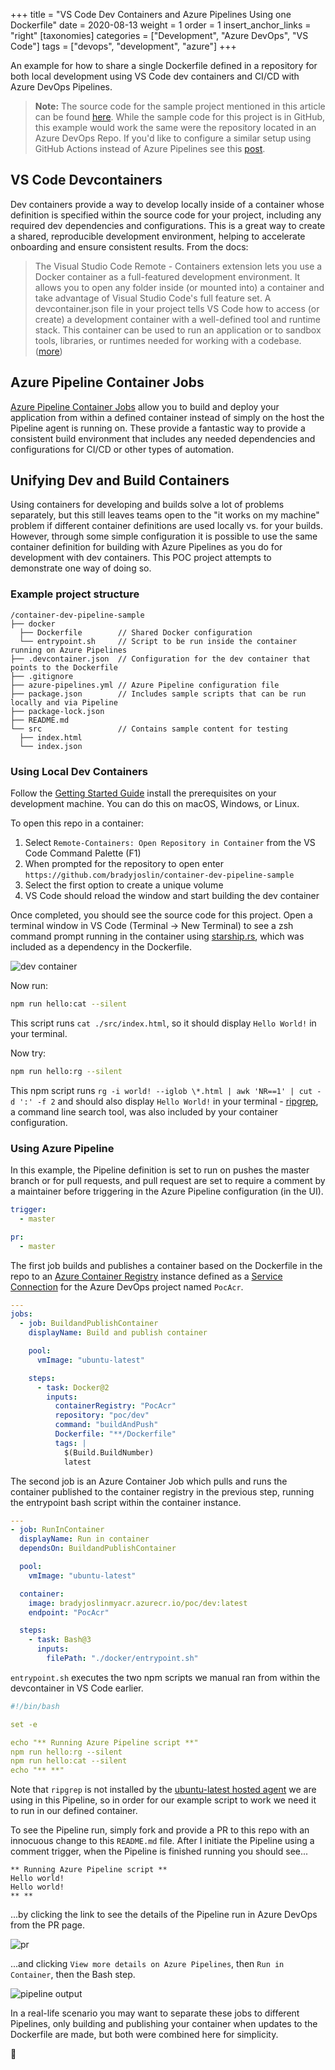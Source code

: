 +++
title = "VS Code Dev Containers and Azure Pipelines Using one Dockerfile"
date = 2020-08-13
weight = 1
order = 1
insert_anchor_links = "right"
[taxonomies]
categories = ["Development", "Azure DevOps", "VS Code"]
tags = ["devops", "development", "azure"]
+++

An example for how to share a single Dockerfile defined in a repository for both local development using VS Code dev containers and CI/CD with Azure DevOps Pipelines.

<!-- more -->

> **Note:** The source code for the sample project mentioned in this article can be found [here](https://github.com/bradyjoslin/container-dev-pipeline-sample). While the sample code for this project is in GitHub, this example would work the same were the repository located in an Azure DevOps Repo.  If you'd like to configure a similar setup using GitHub Actions instead of Azure Pipelines see this [post](../dev-action-container).


## VS Code Devcontainers

Dev containers provide a way to develop locally inside of a container whose definition is specified within the source code for your project, including any required dev dependencies and configurations.  This is a great way to create a shared, reproducible development environment, helping to accelerate onboarding and ensure consistent results.  From the docs:

> The Visual Studio Code Remote - Containers extension lets you use a Docker container as a full-featured development environment. It allows you to open any folder inside (or mounted into) a container and take advantage of Visual Studio Code's full feature set. A devcontainer.json file in your project tells VS Code how to access (or create) a development container with a well-defined tool and runtime stack. This container can be used to run an application or to sandbox tools, libraries, or runtimes needed for working with a codebase. ([more](https://code.visualstudio.com/docs/remote/containers))

## Azure Pipeline Container Jobs

[Azure Pipeline Container Jobs](https://docs.microsoft.com/en-us/azure/devops/pipelines/process/container-phases?view=azure-devops) allow you to build and deploy your application from within a defined container instead of simply on the host the Pipeline agent is running on. These provide a fantastic way to provide a consistent build environment that includes any needed dependencies and configurations for CI/CD or other types of automation.

## Unifying Dev and Build Containers

Using containers for developing and builds solve a lot of problems separately, but this still leaves teams open to the "it works on my machine" problem if different container definitions are used locally vs. for your builds. However, through some simple configuration it is possible to use the same container definition for building with Azure Pipelines as you do for development with dev containers. This POC project attempts to demonstrate one way of doing so.

### Example project structure

```text
/container-dev-pipeline-sample
├── docker
  ├── Dockerfile        // Shared Docker configuration
  └── entrypoint.sh     // Script to be run inside the container running on Azure Pipelines
├── .devcontainer.json  // Configuration for the dev container that points to the Dockerfile
├── .gitignore
├── azure-pipelines.yml // Azure Pipeline configuration file
├── package.json        // Includes sample scripts that can be run locally and via Pipeline
├── package-lock.json
├── README.md
└── src                 // Contains sample content for testing
  ├── index.html
  └── index.json
```

### Using Local Dev Containers

Follow the [Getting Started Guide](https://code.visualstudio.com/docs/remote/containers#_getting-started) install the prerequisites on your development machine. You can do this on macOS, Windows, or Linux.

To open this repo in a container:

1. Select `Remote-Containers: Open Repository in Container` from the VS Code Command Palette (F1)
1. When prompted for the repository to open enter `https://github.com/bradyjoslin/container-dev-pipeline-sample`
1. Select the first option to create a unique volume
1. VS Code should reload the window and start building the dev container

Once completed, you should see the source code for this project. Open a terminal window in VS Code (Terminal -> New Terminal) to see a zsh command prompt running in the container using [starship.rs](https://starship.rs), which was included as a dependency in the Dockerfile.

![dev container](vs-code-dev-container.png)

Now run:

```sh
npm run hello:cat --silent
```

This script runs `cat ./src/index.html`, so it should display `Hello World!` in your terminal.

Now try:

```sh
npm run hello:rg --silent
```

This npm script runs `rg -i world! --iglob \*.html | awk 'NR==1' | cut -d ':' -f 2` and should also display `Hello World!` in your terminal - [ripgrep](https://github.com/BurntSushi/ripgrep), a command line search tool, was also included by your container configuration.

### Using Azure Pipeline

In this example, the Pipeline definition is set to run on pushes the master branch or for pull requests, and pull request are set to require a comment by a maintainer before triggering in the Azure Pipeline configuration (in the UI).

```yaml
trigger:
  - master

pr:
  - master
```

The first job builds and publishes a container based on the Dockerfile in the repo to an [Azure Container Registry](https://azure.microsoft.com/en-us/services/container-registry/) instance defined as a [Service Connection](https://docs.microsoft.com/en-us/azure/devops/pipelines/library/service-endpoints?view=azure-devops&tabs=yaml) for the Azure DevOps project named `PocAcr`.

```yaml
---
jobs:
  - job: BuildandPublishContainer
    displayName: Build and publish container

    pool:
      vmImage: "ubuntu-latest"

    steps:
      - task: Docker@2
        inputs:
          containerRegistry: "PocAcr"
          repository: "poc/dev"
          command: "buildAndPush"
          Dockerfile: "**/Dockerfile"
          tags: |
            $(Build.BuildNumber)
            latest
```

The second job is an Azure Container Job which pulls and runs the container published to the container registry in the previous step, running the entrypoint bash script within the container instance.

```yaml
---
- job: RunInContainer
  displayName: Run in container
  dependsOn: BuildandPublishContainer

  pool:
    vmImage: "ubuntu-latest"

  container:
    image: bradyjoslinmyacr.azurecr.io/poc/dev:latest
    endpoint: "PocAcr"

  steps:
    - task: Bash@3
      inputs:
        filePath: "./docker/entrypoint.sh"
```

`entrypoint.sh` executes the two npm scripts we manual ran from within the devcontainer in VS Code earlier.

```yml
#!/bin/bash

set -e

echo "** Running Azure Pipeline script **"
npm run hello:rg --silent
npm run hello:cat --silent
echo "** **"
```

Note that `ripgrep` is not installed by the [ubuntu-latest hosted agent](https://github.com/actions/virtual-environments/blob/main/images/linux/Ubuntu2004-README.md) we are using in this Pipeline, so in order for our example script to work we need it to run in our defined container.

To see the Pipeline run, simply fork and provide a PR to this repo with an innocuous change to this `README.md` file. After I initiate the Pipeline using a comment trigger, when the Pipeline is finished running you should see...

```text
** Running Azure Pipeline script **
Hello world!
Hello world!
** **
```

...by clicking the link to see the details of the Pipeline run in Azure DevOps from the PR page.

![pr](pr.png)

...and clicking `View more details on Azure Pipelines`, then `Run in Container`, then the Bash step.

![pipeline output](pipeline-output.png)

In a real-life scenario you may want to separate these jobs to different Pipelines, only building and publishing your container when updates to the Dockerfile are made, but both were combined here for simplicity.

🎉
